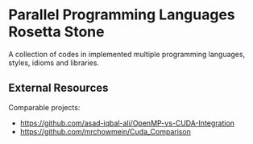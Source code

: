 # Parallel Programming Languages Rosetta Stone

A collection of codes in implemented multiple programming languages, styles, idioms and libraries.

## External Resources

Comparable projects:

 * https://github.com/asad-iqbal-ali/OpenMP-vs-CUDA-Integration
 * https://github.com/mrchowmein/Cuda_Comparison
